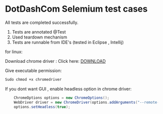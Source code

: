 # DotDashCom Selemium test cases

All tests are completed successfully. 


1. Tests are annotated @Test
2. Used teardown mechanism
3. Tests are runnable from IDE's (tested in Eclipse , Intellij) 

for linux:

Download chrome driver :
Click here: [DOWNLOAD](https://sites.google.com/a/chromium.org/chromedriver/downloads)

Give executable permission:
```bash
Sudo chmod +x chromedriver

```
If you dont want GUI , enable headless option in chrome driver:
```java
    ChromeOptions options = new ChromeOptions();
	WebDriver driver = new ChromeDriver(options.addArguments("--remote-allow-origins=*"));
    options.setHeadless(true);
```



